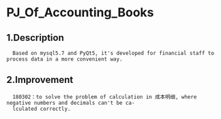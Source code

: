 PJ_Of_Accounting_Books
====
1.Description
----
      Based on mysql5.7 and PyQt5, it's developed for financial staff to process data in a more convenient way.
2.Improvement
----
      180302：to solve the problem of calculation in 成本明细, where negative numbers and decimals can't be ca-
      lculated correctly.
